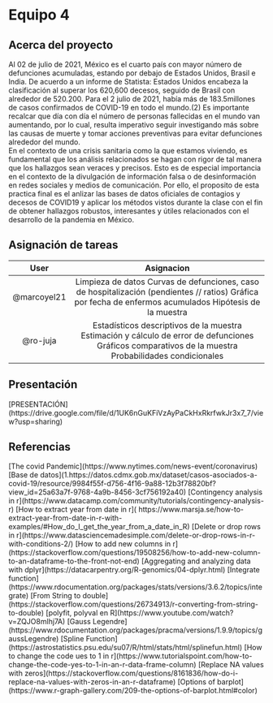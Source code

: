 <h1> Equipo 4</h1>

<h2> Acerca del proyecto </h2>

Al 02 de julio de 2021, México es el cuarto país con mayor número de defunciones acumuladas,
estando por debajo de Estados Unidos, Brasil e India. De acuerdo a un informe de Statista: Estados
Unidos encabeza la clasificación al superar los 620,600 decesos, seguido de Brasil con alrededor de
520.200. Para el 2 julio de 2021, había más de 183.5millones de casos confirmados de COVID-19
en todo el mundo.(2) Es importante recalcar que día con día el número de personas fallecidas en el
mundo van aumentando, por lo cual, resulta imperativo seguir investigando más sobre las causas
de muerte y tomar acciones preventivas para evitar defunciones alrededor del mundo.  
En el contexto de una crisis sanitaria como la que estamos viviendo, es fundamental que los análisis
relacionados se hagan con rigor de tal manera que los hallazgos sean veraces y precisos. Esto es de
especial importancia en el contexto de la divulgación de información falsa o de desinformación en
redes sociales y medios de comunicación. Por ello, el proposito de esta practica final es el anlizar
las bases de datos oficiales de contagios y decesos de COVID19 y aplicar los métodos vistos durante
la clase con el fin de obtener hallazgos robustos, interesantes y útiles relacionados con el desarrollo
de la pandemia en México.

<h2>Asignación de tareas</h2>

|     User    |                                                                           Asignacion                                                                           |
|:-----------:|:--------------------------------------------------------------------------------------------------------------------------------------------------------------:|
| @marcoyel21 | Limpieza de datos   Curvas de defunciones, caso de hospitalización (pendientes // ratios)   Gráfica por fecha de enfermos acumulados   Hipótesis de la muestra |
|   @ro-juja  |  Estadísticos descriptivos de la muestra   Estimación y cálculo de error de defunciones   Gráficos comparativos de la muestra   Probabilidades condicionales   |


<h2>Presentación</h2>
[PRESENTACIÓN](https://drive.google.com/file/d/1UK6nGuKFiVzAyPaCkHxRkrfwkJr3x7_7/view?usp=sharing)

<h2> Referencias</h2>
[The covid Pandemic](https://www.nytimes.com/news-event/coronavirus)  
[Base de datos](1.https://datos.cdmx.gob.mx/dataset/casos-asociados-a-covid-19/resource/9984f55f-d756-4f16-9a88-12b3f78820bf?view_id=25a63a7f-9768-4a9b-8456-3cf756192a40)  
[Contingency analysis in r](https://www.datacamp.com/community/tutorials/contingency-analysis-r)  
[How to extract year from date in r](
https://www.marsja.se/how-to-extract-year-from-date-in-r-with-examples/#How_do_I_get_the_year_from_a_date_in_R)  
[Delete or drop rows in r](https://www.datasciencemadesimple.com/delete-or-drop-rows-in-r-with-conditions-2/)  
[How to add new columns in r](https://stackoverflow.com/questions/19508256/how-to-add-new-column-to-an-dataframe-to-the-front-not-end)  
[Aggregating and analyzing data with dplyr](https://datacarpentry.org/R-genomics/04-dplyr.html)  
[Integrate function](https://www.rdocumentation.org/packages/stats/versions/3.6.2/topics/integrate)
[From String to double](https://stackoverflow.com/questions/26734913/r-converting-from-string-to-double)  
[polyfit, polyval en R](https://www.youtube.com/watch?v=ZQJO8mlhj7A)  
[Gauss Legendre](https://www.rdocumentation.org/packages/pracma/versions/1.9.9/topics/gaussLegendre)  
[Spline Function](https://astrostatistics.psu.edu/su07/R/html/stats/html/splinefun.html)  
[How to change the code ues to 1 in r](https://www.tutorialspoint.com/how-to-change-the-code-yes-to-1-in-an-r-data-frame-column)  
[Replace NA values with zeros](https://stackoverflow.com/questions/8161836/how-do-i-replace-na-values-with-zeros-in-an-r-dataframe)  
[Options of barplot](https://www.r-graph-gallery.com/209-the-options-of-barplot.html#color)
